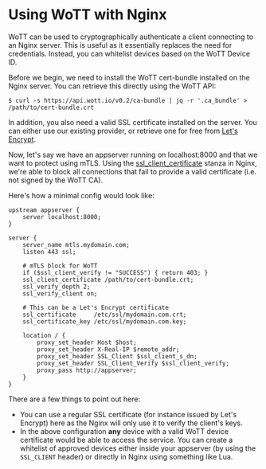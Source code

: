 # Using WoTT with Nginx

WoTT can be used to cryptographically authenticate a client connecting to an Nginx server. This is useful as it essentially replaces the need for credentials. Instead, you can whitelist devices based on the WoTT Device ID.

Before we begin, we need to install the WoTT cert-bundle installed on the Nginx server. You can retrieve this directly using the WoTT API:

```
$ curl -s https://api.wott.io/v0.2/ca-bundle | jq -r '.ca_bundle' > /path/to/cert-bundle.crt
```

In addition, you also need a valid SSL certificate installed on the server. You can either use our existing provider, or retrieve one for free from [Let's Encrypt](https://letsencrypt.org/).

Now, let's say we have an appserver running on localhost:8000 and that we want to protect using mTLS. Using the [ssl_client_certificate](https://nginx.org/en/docs/http/ngx_http_ssl_module.html#ssl_client_certificate) stanza in Nginx, we're able to block all connections that fail to provide a valid certificate (i.e. not signed by the WoTT CA).

Here's how a minimal config would look like:

```
upstream appserver {
    server localhost:8000;
}

server {
    server_name mtls.mydomain.com;
    listen 443 ssl;

    # mTLS block for WoTT
    if ($ssl_client_verify != "SUCCESS") { return 403; }
    ssl_client_certificate /path/to/cert-bundle.crt;
    ssl_verify_depth 2;
    ssl_verify_client on;

    # This can be a Let's Encrypt certificate
    ssl_certificate     /etc/ssl/mydomain.com.crt;
    ssl_certificate_key /etc/ssl/mydomain.com.key;

    location / {
        proxy_set_header Host $host;
        proxy_set_header X-Real-IP $remote_addr;
        proxy_set_header SSL_Client $ssl_client_s_dn;
        proxy_set_header SSL_Client_Verify $ssl_client_verify;
        proxy_pass http://appserver;
    }
}
```

There are a few things to point out here:

 * You can use a regular SSL certificate (for instance issued by Let's Encrypt) here as the Nginx will only use it to verify the client's keys.
 * In the above configuration **any** device with a valid WoTT device certificate would be able to access the service. You can create a whitelist of approved devices either inside your appserver (by using the `SSL_CLIENT` header) or directly in Nginx using something like Lua.


